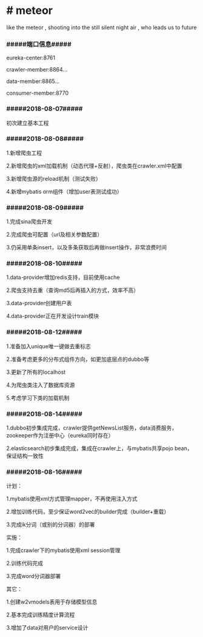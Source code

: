 






<!DOCTYPE html>
<html lang="en">
<head>
<meta charset="utf-8">
<h1># meteor</h1>
<p>like the meteor , shooting into the still silent night air , who leads us to future </p>

</head>
<body>

<h3>#####端口信息#####</h3>
<p>eureka-center:8761</p>
<p>crawler-member:8864...</p>
<p>data-member:8865...</p>
<p>consumer-member:8770</p>


<h3>#####2018-08-07#####</h3>
<p>初次建立基本工程</p>
<h3>#####2018-08-08#####</h3>
<p>1.新增爬虫工程</p>
<p>2.新增爬虫的xml加载机制（动态代理+反射），爬虫类在crawler.xml中配置</p>
<p>3.新增爬虫源的reload机制（测试失败）</p>
<p>4.新增mybatis orm组件（增加user表测试成功）</p>
<h3>#####2018-08-09#####</h3>
<p>1.完成sina爬虫开发</p>
<p>2.完成爬虫可配置（url及相关参数配置）</p>
<p>3.仍采用单条insert，以及多条获取后再做insert操作，非常浪费时间</p>
<h3>#####2018-08-10#####</h3>
<p>1.data-provider增加redis支持，目前使用cache</p>
<p>2.爬虫支持去重（查询md5后再插入的方式，效率不高）</p>
<p>3.data-provider创建用户表</p>
<p>4.data-provider正在开发设计train模块</p>
<h3>#####2018-08-12#####</h3>
<p>1.准备加入unique唯一键做去重标志</p>
<p>2.准备考虑更多的分布式组件方向，如更加底层点的dubbo等</p>
<p>3.更新了所有的localhost</p>
<p>4.为爬虫类注入了数据库资源</p>
<p>5.考虑学习下类的加载机制</p>
<h3>#####2018-08-14#####</h3>
<p>1.dubbo初步集成完成，crawler提供getNewsList服务，data消费服务，zookeeper作为注册中心（eureka同时存在）</p>
<p>2.elasticsearch初步集成完成，集成在crawler上，与mybatis共享pojo bean，保证结构一致性</p>
<h3>#####2018-08-16#####</h3>
<p>计划：</p>
<p>1.mybatis使用xml方式管理mapper，不再使用注入方式</p>
<p>2.增加训练代码，至少保证word2vec的builder完成（builder+重载）</p>
<p>3.完成ik分词（或别的分词器）的部署</p>
<p>实施：</p>
<p>1.完成crawler下的mybatis使用xml session管理</p>
<p>2.训练代码完成</p>
<p>3.完成word分词器部署</p>
<p>其它：</p>
<p>1.创建w2vmodels表用于存储模型信息</p>
<p>2.基本完成训练精度计算流程</p>
<p>3.增加了data对用户的service设计</p>
</body>
</html>